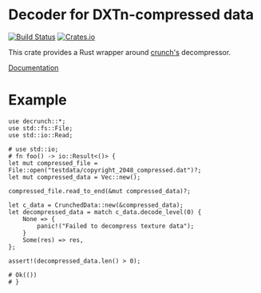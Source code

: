 # Decoder for DXTn-compressed data
[![Build Status](https://travis-ci.org/ifeherva/decrunch.svg?branch=master)](https://travis-ci.org/ifeherva/decrunch) [![Crates.io](https://img.shields.io/crates/v/decrunch.svg)](https://crates.io/crates/decrunch)

This crate provides a Rust wrapper around [crunch's](https://github.com/BinomialLLC/crunch) decompressor.

[Documentation](https://docs.rs/decrunch/0.1.0/)

# Example

```
use decrunch::*;
use std::fs::File;
use std::io::Read;

# use std::io;
# fn foo() -> io::Result<()> {
let mut compressed_file = File::open("testdata/copyright_2048_compressed.dat")?;
let mut compressed_data = Vec::new();

compressed_file.read_to_end(&mut compressed_data)?;

let c_data = CrunchedData::new(&compressed_data);
let decompressed_data = match c_data.decode_level(0) {
    None => {
        panic!("Failed to decompress texture data");
    }
    Some(res) => res,
};

assert!(decompressed_data.len() > 0);

# Ok(())
# }
```
